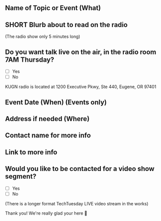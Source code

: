 ## Name of Topic or Event (What)

## SHORT Blurb about to read on the radio
(The radio show only 5 minutes long)

## Do you want talk live on the air, in the radio room 7AM Thursday?
- [ ] Yes
- [ ] No

KUGN radio is located at 1200 Executive Pkwy, Ste 440, Eugene, OR 97401

## Event Date (When) (Events only)

## Address if needed (Where)

## Contact name for more info

## Link to more info

## Would you like to be contacted for a video show segment?
- [ ] Yes
- [ ] No

(There is a longer format TechTuesday LIVE video stream in the works)

Thank you!  We're really glad your here :tada:
